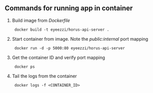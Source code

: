 ## Commands for running app in container

1. Build image from *Dockerfile*

		docker build -t eyeezzi/horus-api-server .
		
2. Start container from image. Note the *public:internal* port mapping

		docker run -d -p 5000:80 eyeezzi/horus-api-server

3. Get the container ID and verify port mapping

		docker ps

4. Tail the logs from the container

		docker logs -f <CONTAINER_ID>